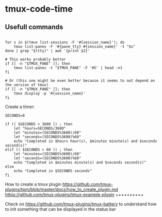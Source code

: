 # tmux-code-time

## Usefull commands
```

for s in $(tmux list-sessions -F '#{session_name}'); do
    tmux list-panes -F '#{pane_tty} #{session_name}' -t "$s"
done | grep "$(tty)" | awk '{print $2}'

# This works probably better
if [[ -n "$TMUX_PANE" ]]; then
    tmux list-panes -t "$TMUX_PANE" -F '#S' | head -n1
fi

# Or (this one might be even better because it seems to not depend on the version of tmux)
if [[ -n "$TMUX_PANE" ]]; then
    tmux display -p '#{session_name}'
fi
```

Create a timer:
```
SECONDS=0

if (( $SECONDS > 3600 )) ; then
    let "hours=SECONDS/3600"
    let "minutes=(SECONDS%3600)/60"
    let "seconds=(SECONDS%3600)%60"
    echo "Completed in $hours hour(s), $minutes minute(s) and $seconds second(s)" 
elif (( $SECONDS > 60 )) ; then
    let "minutes=(SECONDS%3600)/60"
    let "seconds=(SECONDS%3600)%60"
    echo "Completed in $minutes minute(s) and $seconds second(s)"
else
    echo "Completed in $SECONDS seconds"
fi

```

How to create a tmux plugin
https://github.com/tmux-plugins/tpm/blob/master/docs/how_to_create_plugin.md
https://github.com/tmux-plugins/tmux-example-plugin ++++++++++


Check on https://github.com/tmux-plugins/tmux-battery to understand how to init something that can be displayed in the status bar
